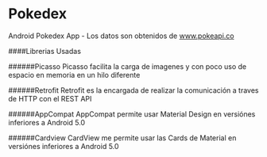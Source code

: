 # Pokedex
Android Pokedex App - Los datos son obtenidos de www.pokeapi.co

####Librerias Usadas

######Picasso 
Picasso facilita la carga de imagenes y con poco uso de espacio en memoria en un hilo diferente

######Retrofit
Retrofit es la encargada de realizar la comunicación a traves de HTTP con el REST API

######AppCompat
AppCompat permite usar Material Design en versiónes inferiores a Android 5.0

######Cardview
CardView me permite usar las Cards de Material en versiónes inferiores a Android 5.0
